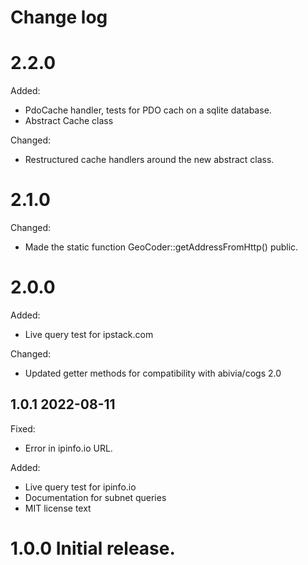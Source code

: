 # Change log

# 2.2.0

Added:
* PdoCache handler, tests for PDO cach on a sqlite database.
* Abstract Cache class

Changed:
* Restructured cache handlers around the new abstract class.

# 2.1.0

Changed:
* Made the static function GeoCoder::getAddressFromHttp() public.

# 2.0.0

Added:
* Live query test for ipstack.com

Changed:
* Updated getter methods for compatibility with abivia/cogs 2.0

## 1.0.1 2022-08-11

Fixed:
* Error in ipinfo.io URL.

Added:
* Live query test for ipinfo.io
* Documentation for subnet queries
* MIT license text

# 1.0.0 Initial release.


